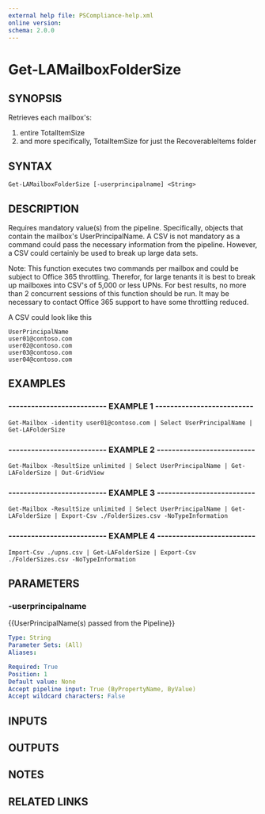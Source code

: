 ```yaml
---
external help file: PSCompliance-help.xml
online version: 
schema: 2.0.0
---
```


# Get-LAMailboxFolderSize

## SYNOPSIS
Retrieves each mailbox's:
1. entire TotalItemSize 
2. and more specifically, TotalItemSize for just the RecoverableItems folder

## SYNTAX

```
Get-LAMailboxFolderSize [-userprincipalname] <String>
```

## DESCRIPTION
Requires mandatory value(s) from the pipeline. 
Specifically, objects that contain the mailbox's UserPrincipalName.
A CSV is not mandatory as a command could pass the necessary information from the pipeline.
However, a CSV could certainly be used to break up large data sets.

Note: This function executes two commands per mailbox and could be subject to Office 365 throttling.
      Therefor, for large tenants it is best to break up mailboxes into CSV's of 5,000 or less UPNs.
      For best results, no more than 2 concurrent sessions of this function should be run.
      It may be necessary to contact Office 365 support to have some throttling reduced.


A CSV could look like this
```
UserPrincipalName
user01@contoso.com
user02@contoso.com
user03@contoso.com
user04@contoso.com
```
## EXAMPLES

### -------------------------- EXAMPLE 1 --------------------------
```
Get-Mailbox -identity user01@contoso.com | Select UserPrincipalName | Get-LAFolderSize
```

### -------------------------- EXAMPLE 2 --------------------------
```
Get-Mailbox -ResultSize unlimited | Select UserPrincipalName | Get-LAFolderSize | Out-GridView
```

### -------------------------- EXAMPLE 3 --------------------------
```
Get-Mailbox -ResultSize unlimited | Select UserPrincipalName | Get-LAFolderSize | Export-Csv ./FolderSizes.csv -NoTypeInformation
```

### -------------------------- EXAMPLE 4 --------------------------
```
Import-Csv ./upns.csv | Get-LAFolderSize | Export-Csv ./FolderSizes.csv -NoTypeInformation
```

## PARAMETERS

### -userprincipalname
{{UserPrincipalName(s) passed from the Pipeline}}

```yaml
Type: String
Parameter Sets: (All)
Aliases: 

Required: True
Position: 1
Default value: None
Accept pipeline input: True (ByPropertyName, ByValue)
Accept wildcard characters: False
```

## INPUTS

## OUTPUTS

## NOTES

## RELATED LINKS


